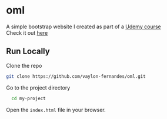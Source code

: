 # oml
A simple bootstrap website I created as part of a [Udemy course](https://www.udemy.com/share/101JKkB0oacV5VRXQ=/)
<br> Check it out [here](https://vaylon-fernandes.github.io/oml/)

## Run Locally 
Clone the repo 
```bash
git clone https://github.com/vaylon-fernandes/oml.git
```
Go to the project directory

```bash
  cd my-project
```
Open the `index.html` file in your browser. 

